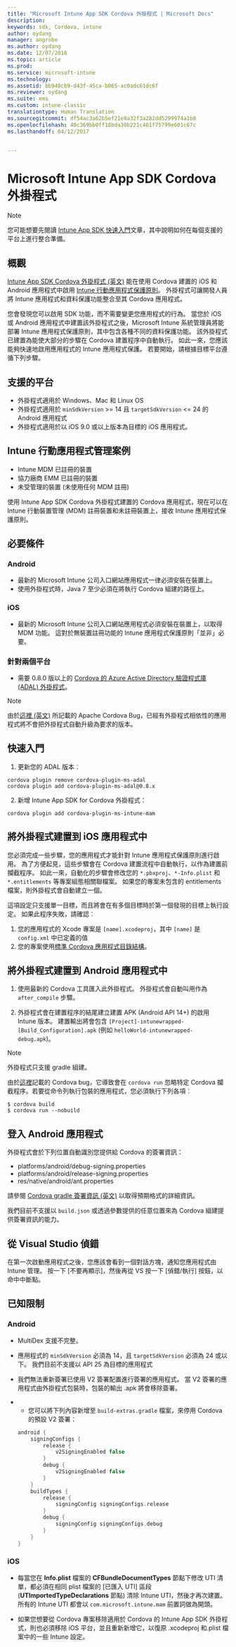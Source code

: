 ```yaml
---
title: "Microsoft Intune App SDK Cordova 外掛程式 | Microsoft Docs"
description: 
keywords: sdk, Cordova, intune
author: oydang
manager: angrobe
ms.author: oydang
ms.date: 12/07/2016
ms.topic: article
ms.prod: 
ms.service: microsoft-intune
ms.technology: 
ms.assetid: bb940cb9-d43f-45ca-b065-ac0adc61dc6f
ms.reviewer: oydang
ms.suite: ems
ms.custom: intune-classic
translationtype: Human Translation
ms.sourcegitcommit: df54ac3a62b5ef21e8a32f3a282dd5299974a1b0
ms.openlocfilehash: 40c369bb0ff18bda30b221c461f75799e601c67c
ms.lasthandoff: 04/12/2017


---
```

# <a name="microsoft-intune-app-sdk-cordova-plugin"></a>Microsoft Intune App SDK Cordova 外掛程式

> [!NOTE]
> 您可能想要先閱讀 [Intune App SDK 快速入門](intune-app-sdk-get-started.md)文章，其中說明如何在每個支援的平台上進行整合準備。

## <a name="overview"></a>概觀

[Intune App SDK Cordova 外掛程式 (英文)](https://github.com/msintuneappsdk/cordova-plugin-ms-intune-mam) 能在使用 Cordova 建置的 iOS 和 Android 應用程式中啟用 [Intune 行動應用程式保護原則](/intune/deploy-use/protect-app-data-using-mobile-app-management-policies-with-microsoft-intune)。 外掛程式可讓開發人員將 Intune 應用程式和資料保護功能整合至其 Cordova 應用程式。

您會發現您可以啟用 SDK 功能，而不需要變更您應用程式的行為。 當您於 iOS 或 Android 應用程式中建置該外掛程式之後，Microsoft Intune 系統管理員將能部署 Intune 應用程式保護原則，其中包含各種不同的資料保護功能。 該外掛程式已建置為能使大部分的步驟在 Cordova 建置程序中自動執行。 如此一來，您應該能夠快速地啟用應用程式的 Intune 應用程式保護。 若要開始，請根據目標平台遵循下列步驟。

## <a name="supported-platforms"></a>支援的平台

* 外掛程式適用於 Windows、Mac 和 Linux OS
* 外掛程式適用於 `minSdkVersion` >= 14 且 `targetSdkVersion` <= 24 的 Android 應用程式
* 外掛程式適用於以 iOS 9.0 或以上版本為目標的 iOS 應用程式。

## <a name="intune-mobile-application-management-scenarios"></a>Intune 行動應用程式管理案例

* Intune MDM 已註冊的裝置
* 協力廠商 EMM 已註冊的裝置
* 未受管理的裝置 (未使用任何 MDM 註冊)

使用 Intune App SDK Cordova 外掛程式建置的 Cordova 應用程式，現在可以在 Intune 行動裝置管理 (MDM) 註冊裝置和未註冊裝置上，接收 Intune 應用程式保護原則。

## <a name="prerequisites"></a>必要條件

### <a name="android"></a>Android

* 最新的 Microsoft Intune 公司入口網站應用程式一律必須安裝在裝置上。
* 使用外掛程式時，Java 7 至少必須在將執行 Cordova 組建的路徑上。

### <a name="ios"></a>iOS

* 最新的 Microsoft Intune 公司入口網站應用程式必須安裝在裝置上，以取得 MDM 功能。 這對於無裝置註冊功能的 Intune 應用程式保護原則「並非」必要。

### <a name="both-platforms"></a>針對兩個平台

* 需要 0.8.0 版以上的 [Cordova 的 Azure Active Directory 驗證程式庫 (ADAL) 外掛程式](https://github.com/AzureAD/azure-activedirectory-library-for-cordova)。

> [!NOTE]
> 由於[這裡 (英文)](https://issues.apache.org/jira/browse/CB-6227?jql=text%20~%20%22plugin%20dependency%22) 所記載的 Apache Cordova Bug，已經有外掛程式相依性的應用程式將不會把外掛程式自動升級為要求的版本。



## <a name="quick-start"></a>快速入門

1. 更新您的 ADAL 版本︰

  ```shell
  cordova plugin remove cordova-plugin-ms-adal
  cordova plugin add cordova-plugin-ms-adal@0.8.x
  ```

2. 新增 Intune App SDK for Cordova 外掛程式：

  ```shell
  cordova plugin add cordova-plugin-ms-intune-mam
  ```

## <a name="build-the-plugin-into-your-ios-app"></a>將外掛程式建置到 iOS 應用程式中

您必須完成一些步驟，您的應用程式才能針對 Intune 應用程式保護原則進行啟用。 為了方便起見，這些步驟會在 Cordova 建置流程中自動執行，以作為建置前攔截程序。 如此一來，自動化的步驟會修改您的 `*.pbxproj`、`*-Info.plist` 和 `*.entitlements` 等專案組態相關聯檔案。 如果您的專案未包含的 entitlements 檔案，則外掛程式會自動建立一個。

這項設定只支援單一目標，而且將會在有多個目標時於第一個發現的目標上執行設定。 如果此程序失敗，請確認︰

1. 您的應用程式的 Xcode 專案是 `[name].xcodeproj`，其中 `[name]` 是 `config.xml` 中已定義的值
2. 您的專案使用[標準 Cordova 應用程式目錄結構](https://cordova.apache.org/docs/en/latest/reference/cordova-cli/index.html#directory-structure)。

## <a name="build-the-plugin-into-your-android-app"></a>將外掛程式建置到 Android 應用程式中

1. 使用最新的 Cordova 工具匯入此外掛程式。 外掛程式會自動叫用作為 `after_compile` 步驟。

2. 外掛程式會在建置程序的結尾建立建置 APK (Android API 14+) 的啟用 Intune 版本。 建置輸出將會包含 `[Project]-intunewrapped-[Build_Configuration].apk` (例如 `helloWorld-intunewrapped-debug.apk`)。

> [!NOTE]
> 外掛程式只支援 gradle 組建。

由於[這裡](https://issues.apache.org/jira/browse/CB-9434)記載的 Cordova bug，它導致會在 `cordova run` 忽略特定 Cordova 攔截程序。若要從命令列執行包裝的應用程式，您必須執行下列各項︰

```shell
$ cordova build
$ cordova run --nobuild
```

## <a name="sign-your-android-app"></a>登入 Android 應用程式

外掛程式會於下列位置自動識別您提供給 Cordova 的簽署資訊：

* platforms/android/debug-signing.properties
* platforms/android/release-signing.properties
* res/native/android/ant.properties

請參閱 [Cordova gradle 簽署資訊 (英文)](https://cordova.apache.org/docs/en/latest/guide/platforms/android/#using-gradle) 以取得預期格式的詳細資訊。

我們目前不支援以 `build.json` 或透過參數提供的任意位置來為 Cordova 組建提供簽署資訊的能力。

## <a name="debugging-from-visual-studio"></a>從 Visual Studio 偵錯

在第一次啟動應用程式之後，您應該會看到一個對話方塊，通知您應用程式由 Intune 管理。 按一下 [不要再顯示]，然後再從 VS 按一下 [偵錯/執行] 按鈕，以命中中斷點。

## <a name="known-limitations"></a>已知限制

### <a name="android"></a>Android

* MultiDex 支援不完整。
* 應用程式的 `minSdkVersion` 必須為 14，且 `targetSdkVersion` 必須為 24 或以下。 我們目前不支援以 API 25 為目標的應用程式
* 我們無法重新簽署已使用 V2 簽署配置進行簽署的應用程式。 當 V2 簽署的應用程式由外掛程式包裝時，包裝的輸出 .apk 將會移除簽署。
*
  * 您可以將下列內容新增至 `build-extras.gradle` 檔案，來停用 Cordova 的預設 V2 簽署：

  ```gradle
  android {
      signingConfigs {
          release {
              v2SigningEnabled false
          }
          debug {
              v2SigningEnabled false
          }
      }
      buildTypes {
          release {
              signingConfig signingConfigs.release
          }
          debug {
              signingConfig signingConfigs.debug
          }
      }
  }
  ```

### <a name="ios"></a>iOS

* 每當您在 **Info.plist** 檔案的 **CFBundleDocumentTypes** 節點下修改 UTI 清單，都必須在相同 plist 檔案的 [已匯入 UTI] 區段 (**UTImportedTypeDeclarations** 節點) 清除 Intune UTI，然後才再次建置。 所有的 Intune UTI 都會以 `com.microsoft.intune.mam` 前置詞做為開頭。

* 如果您想要從 Cordova 專案移除適用於 Cordova 的 Intune App SDK 外掛程式，則也必須移除 iOS 平台，並且重新新增它，以復原 .xcodeproj 和.plist 檔案中的一些 Intune 設定。

